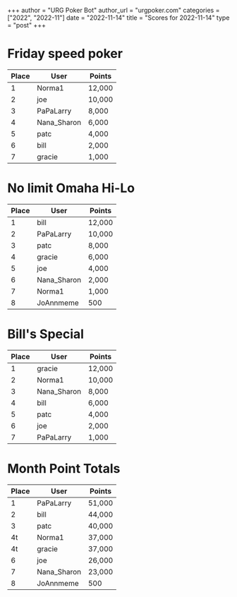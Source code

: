 +++
author = "URG Poker Bot"
author_url = "urgpoker.com"
categories = ["2022", "2022-11"]
date = "2022-11-14"
title = "Scores for 2022-11-14"
type = "post"
+++
# Friday speed poker

| Place | User | Points |
|-------|------|--------|
| 1 | Norma1 | 12,000 |
| 2 | joe | 10,000 |
| 3 | PaPaLarry | 8,000 |
| 4 | Nana_Sharon | 6,000 |
| 5 | patc | 4,000 |
| 6 | bill | 2,000 |
| 7 | gracie | 1,000 |

# No limit Omaha Hi-Lo

| Place | User | Points |
|-------|------|--------|
| 1 | bill | 12,000 |
| 2 | PaPaLarry | 10,000 |
| 3 | patc | 8,000 |
| 4 | gracie | 6,000 |
| 5 | joe | 4,000 |
| 6 | Nana_Sharon | 2,000 |
| 7 | Norma1 | 1,000 |
| 8 | JoAnnmeme | 500 |

# Bill's Special

| Place | User | Points |
|-------|------|--------|
| 1 | gracie | 12,000 |
| 2 | Norma1 | 10,000 |
| 3 | Nana_Sharon | 8,000 |
| 4 | bill | 6,000 |
| 5 | patc | 4,000 |
| 6 | joe | 2,000 |
| 7 | PaPaLarry | 1,000 |

# Month Point Totals

| Place | User | Points |
|-------|------|--------|
| 1 | PaPaLarry | 51,000 |
| 2 | bill | 44,000 |
| 3 | patc | 40,000 |
| 4t | Norma1 | 37,000 |
| 4t | gracie | 37,000 |
| 6 | joe | 26,000 |
| 7 | Nana_Sharon | 23,000 |
| 8 | JoAnnmeme | 500 |
